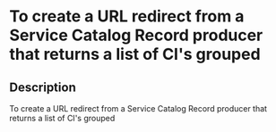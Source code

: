 # To create a URL redirect from a Service Catalog Record producer that returns a list of CI's grouped 

## Description

To create a URL redirect from a Service Catalog Record producer that returns a list of CI's grouped 
